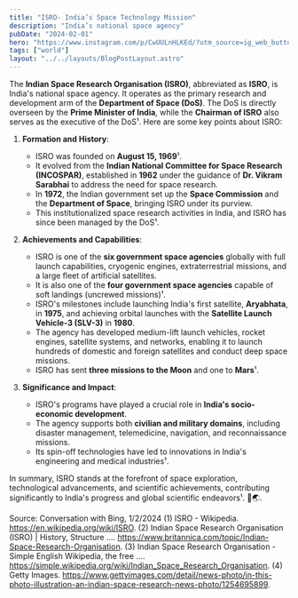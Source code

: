 ```yaml
---
title: "ISRO- India’s Space Technology Mission"
description: "India’s national space agency"
pubDate: "2024-02-01"
hero: "https://www.instagram.com/p/CwUULnHLKEd/?utm_source=ig_web_button_share_sheet&igsh=ZDNlZDc0MzIxNw=="
tags: ["world"]
layout: "../../layouts/BlogPostLayout.astro"
---
```


The **Indian Space Research Organisation (ISRO)**, abbreviated as **ISRO**, is India's national space agency. It operates as the primary research and development arm of the **Department of Space (DoS)**. The DoS is directly overseen by the **Prime Minister of India**, while the **Chairman of ISRO** also serves as the executive of the DoS¹. Here are some key points about ISRO:

1. **Formation and History**:
   - ISRO was founded on **August 15, 1969**¹.
   - It evolved from the **Indian National Committee for Space Research (INCOSPAR)**, established in **1962** under the guidance of **Dr. Vikram Sarabhai** to address the need for space research.
   - In **1972**, the Indian government set up the **Space Commission** and the **Department of Space**, bringing ISRO under its purview.
   - This institutionalized space research activities in India, and ISRO has since been managed by the DoS¹.

2. **Achievements and Capabilities**:
   - ISRO is one of the **six government space agencies** globally with full launch capabilities, cryogenic engines, extraterrestrial missions, and a large fleet of artificial satellites.
   - It is also one of the **four government space agencies** capable of soft landings (uncrewed missions)¹.
   - ISRO's milestones include launching India's first satellite, **Aryabhata**, in **1975**, and achieving orbital launches with the **Satellite Launch Vehicle-3 (SLV-3)** in **1980**.
   - The agency has developed medium-lift launch vehicles, rocket engines, satellite systems, and networks, enabling it to launch hundreds of domestic and foreign satellites and conduct deep space missions.
   - ISRO has sent **three missions to the Moon** and one to **Mars**¹.

3. **Significance and Impact**:
   - ISRO's programs have played a crucial role in **India's socio-economic development**.
   - The agency supports both **civilian and military domains**, including disaster management, telemedicine, navigation, and reconnaissance missions.
   - Its spin-off technologies have led to innovations in India's engineering and medical industries¹.

In summary, ISRO stands at the forefront of space exploration, technological advancements, and scientific achievements, contributing significantly to India's progress and global scientific endeavors¹. 🚀🌏.

Source: Conversation with Bing, 1/2/2024
(1) ISRO - Wikipedia. https://en.wikipedia.org/wiki/ISRO.
(2) Indian Space Research Organisation (ISRO) | History, Structure .... https://www.britannica.com/topic/Indian-Space-Research-Organisation.
(3) Indian Space Research Organisation - Simple English Wikipedia, the free .... https://simple.wikipedia.org/wiki/Indian_Space_Research_Organisation.
(4) Getty Images. https://www.gettyimages.com/detail/news-photo/in-this-photo-illustration-an-indian-space-research-news-photo/1254695899.